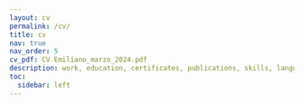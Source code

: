 ```yaml
---
layout: cv
permalink: /cv/
title: cv
nav: true
nav_order: 5
cv_pdf: CV Emiliano_marzo_2024.pdf
description: work, education, certificates, publications, skills, languages, interests. Click on "pdf" icon for pdf version.
toc:
  sidebar: left
---
```

